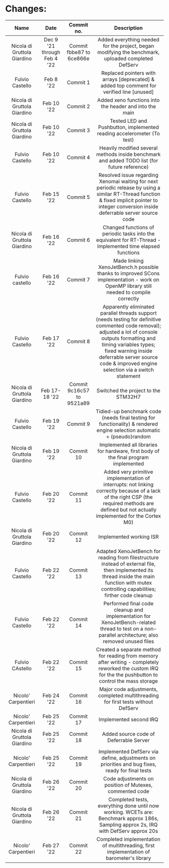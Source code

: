 Changes:
========

| Name | Date | Commit no. | Description |
|:----:|:----:|:----------:|:-----------:|
| Nicola di Gruttola Giardino | Dec 9 '21 through Feb 4 '22 | Commit fbbe87 to 6ce866e | Added everything needed for the project, began modifying the benchmark, uploaded completed DefServ |
| Fulvio Castello | Feb 8 '22 | Commit 1 | Replaced pointers with arrays [deprecated] & added top comment for verified line [unused] |
| Nicola di Gruttola Giardino | Feb 10 '22 | Commit 2 | Added xeno functions into the header and into the main |
| Nicola di Gruttola Giardino | Feb 10 '22 | Commit 3 | Tested LED and Pushbutton, implemented reading accelerometer (To test) |
| Fulvio Castello | Feb 10 '22 | Commit 4 | Heavily modified several methods inside benchmark and added TODO list (for future reference) |
| Fulvio Castello | Feb 15 '22 | Commit 5 | Resolved issue regarding Xenomai waiting for next periodic release by using a similar RT-Thread function & fixed implicit pointer to integer conversion inside deferrable server source code |
| Nicola di Gruttola Giardino | Feb 16 '22 | Commit 6 | Changed functions of periodic tasks into the equivalent for RT-Thread - Implemented time elapsed functions |
| Fulvio castello | Feb 16 '22 | Commit 7 | Made linking XenoJetBench.h possible thanks to improved SCons implementation - work on OpenMP library still needed to compile correctly |
| Fulvio Castello | Feb 17 '22 | Commit 8 | Apparently eliminated parallel threads support (needs testing for definitive commented code removal); adjusted a lot of console outputs formatting and timing variables types; fixed warning inside deferrable server source code & improved engine selection via a switch statement |
| Nicola di Gruttola Giardino | Feb 17-18 '22 | Commit 9c16c57 to 9521a89 | Switched the project to the STM32H7 |
| Fulvio Castello | Feb 19 '22 | Commit 9| Tidied-up benchmark code (needs final testing for functionality) & rendered engine selection automatic + (pseudo)random |
| Nicola di Gruttola Giardino | Feb 19 '22 | Commit 10 | Implemented all libraries for hardware, first body of the final program implemented |
| Fulvio Castello | Feb 20 '22 | Commit 11 | Added very primitive implementation of interrupts: not linking correctly because of a lack of the right CSP (the required methods are defined but not actually implemented for the Cortex M0) |
| Nicola di Gruttola Giardino | Feb 20 '22 | Commit 12 | Implemented working ISR |
| Fulvio Castello | Feb 22 '22 | Commit 13 | Adapted XenoJetBench for reading from filestructure instead of external file, then implemented its thread inside the main function with mutex controlling capabilities; firther code cleanup |
| Fulvio Castello | Feb 22 '22 | Commit 14 | Performed final code cleanup and implementation for XenoJetBench-related thread to test on a non-parallel architecture; also removed unused files |
| Fulvio CAstello | Feb 22 '22 | Commit 15 | Created a separate method for reading from memory after writing - completely reworked the custom IRQ for the the pushbutton to control the mass storage |
| Nicolo' Carpentieri | Feb 24 '22 | Commit 16 | Major code adjustments, completed multithreading for first tests without DefServ |
| Nicolo' Carpentieri | Feb 25 '22 | Commit 17 | Implemented second IRQ |
| Nicola di Gruttola Giardino | Feb 25 '22 | Commit 18 | Added source code of Deferrable Server |
| Nicolo' Carpentieri | Feb 25 '22 | Commit 19 | Implemented DefServ via define, adjustments on priorities and bug fixes, ready for final tests |
| Nicola di Gruttola Giardino | Feb 26 '22 | Commit 20 | Code adjustments on position of Mutexes, commented code |
| Nicola di Gruttola Giardino | Feb 26 '22 | Commit 21 | Completed tests, everything done until now working. WCETs are: Benchmark approx 186s, Sampling approx 2s, IRQ with DefServ approx 20s |
| Nicolo' Carpentieri | Feb 27 '22 | Commit 22 | Completed implementation of multithreading, first implementation of barometer's library |